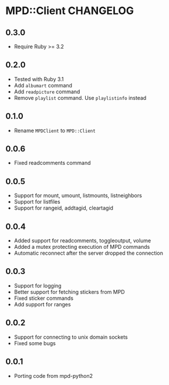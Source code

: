 # MPD::Client CHANGELOG

## 0.3.0

- Require Ruby >= 3.2

## 0.2.0

- Tested with Ruby 3.1
- Add `albumart` command
- Add `readpicture` command
- Remove `playlist` command. Use `playlistinfo` instead

## 0.1.0

- Rename `MPDClient` to `MPD::Client`

## 0.0.6

- Fixed readcomments command

## 0.0.5

- Support for mount, umount, listmounts, listneighbors
- Support for listfiles
- Support for rangeid, addtagid, cleartagid

## 0.0.4

- Added support for readcomments, toggleoutput, volume
- Added a mutex protecting execution of MPD commands
- Automatic reconnect after the server dropped the connection

## 0.0.3

- Support for logging
- Better support for fetching stickers from MPD
- Fixed sticker commands
- Add support for ranges

## 0.0.2

- Support for connecting to unix domain sockets
- Fixed some bugs

## 0.0.1

- Porting code from mpd-python2
